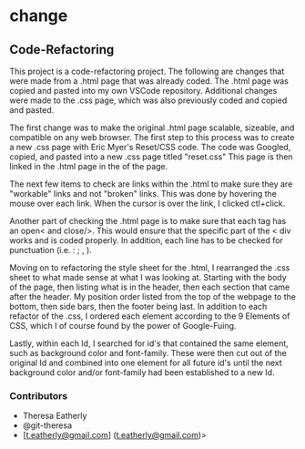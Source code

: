 # change
## Code-Refactoring


This project is a code-refactoring project. The following are changes that were made from a .html page that was already coded. The .html page was copied and pasted into my own VSCode repository. Additional changes were made to the .css page, which was also previously coded and copied and pasted. 

The first change was to make the original .html page scalable, sizeable, and compatible on any web browser. The first step to this process was to create a new .css page with Eric Myer's Reset/CSS code.
The code was Googled, copied, and pasted into a new .css page titled "reset.css"
This page is then linked in the .html page in the <head> of the page.

The next few items to check are links within the .html to make sure they are "workable" links and not "broken" links. This was done by hovering the mouse over each link. When the cursor is over the link, I clicked ctl+click. 

Another part of checking the .html page is to make sure that each tag has an open< and close/>. This would ensure that the specific part of the < div works and is coded properly. In addition, each line has to be checked for punctuation (i.e. : ; , ).

Moving on to refactoring the style sheet for the .html, I rearranged the .css sheet to what made sense at what I was looking at. Starting with the body of the page, then listing what is in the header, then each section that came after the header. My position order listed from the top of the webpage to the bottom, then side bars, then the footer being last. In addition to each refactor of the .css, I ordered each element according to the 9 Elements of CSS, which I of course found by the power of Google-Fuing.

Lastly, within each Id, I searched for id's that contained the same element, such as background color and font-family. These were then cut out of the original Id and combined into one element for all future id's until the next background color and/or font-family had been established to a new Id. 


### Contributors
* Theresa Eatherly
* @git-theresa
* [t.eatherly@gmail.com] (t.eatherly@gmail.com)>
